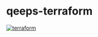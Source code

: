 # qeeps-terraform  
[![terraform](https://github.com/marsoffice/qeeps-terraform/actions/workflows/terraform.yml/badge.svg)](https://github.com/marsoffice/qeeps-terraform/actions/workflows/terraform.yml)